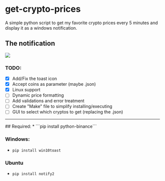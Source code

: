# get-crypto-prices
A simple python script to get my favorite crypto prices every 5 minutes and display it as a windows notification.

## The notification
<img src="https://github.com/LucasMonir/Arduino-personal-projects/blob/master/test.png?raw=true"></img>

### TODO:
* [x] Add/Fix the toast icon
* [x] Accept coins as parameter (maybe .json) 
* [x] Linux support
* [ ] Dynamic price formatting
* [ ] Add validations and error treatment
* [ ] Create "Make" file to simplify installing/executing
* [ ] GUI to select which cryptos to get (replacing the .json)
<hr>
## Required:
* ```pip install python-binance```

### Windows:
* ```pip install win10toast```

### Ubuntu
* ```pip install notify2```


